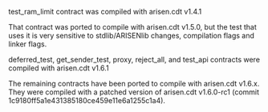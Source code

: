 test_ram_limit contract was compiled with arisen.cdt v1.4.1

That contract was ported to compile with arisen.cdt v1.5.0, but the test that uses it is very sensitive to stdlib/ARISENlib changes, compilation flags and linker flags.

deferred_test, get_sender_test, proxy, reject_all, and test_api contracts were compiled with arisen.cdt v1.6.1

The remaining contracts have been ported to compile with arisen.cdt v1.6.x. They were compiled with a patched version of arisen.cdt v1.6.0-rc1 (commit 1c9180ff5a1e431385180ce459e11e6a1255c1a4).
